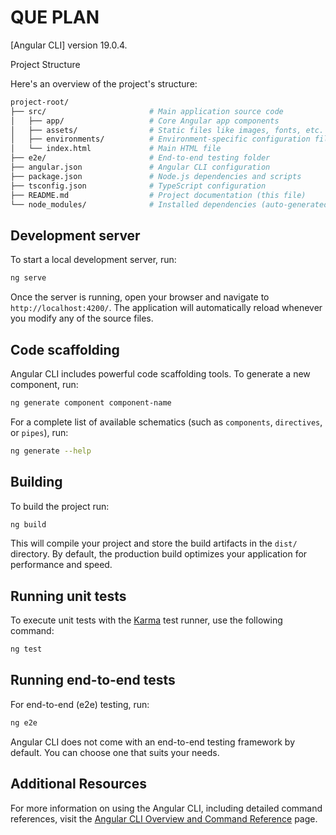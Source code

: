 # QUE PLAN
[Angular CLI] version 19.0.4.

Project Structure

Here's an overview of the project's structure:
```bash
project-root/
├── src/                       # Main application source code
│   ├── app/                   # Core Angular app components
│   ├── assets/                # Static files like images, fonts, etc.
│   ├── environments/          # Environment-specific configuration files
│   └── index.html             # Main HTML file
├── e2e/                       # End-to-end testing folder
├── angular.json               # Angular CLI configuration
├── package.json               # Node.js dependencies and scripts
├── tsconfig.json              # TypeScript configuration
├── README.md                  # Project documentation (this file)
└── node_modules/              # Installed dependencies (auto-generated)
```

## Development server

To start a local development server, run:

```bash
ng serve
```

Once the server is running, open your browser and navigate to `http://localhost:4200/`. The application will automatically reload whenever you modify any of the source files.

## Code scaffolding

Angular CLI includes powerful code scaffolding tools. To generate a new component, run:

```bash
ng generate component component-name
```

For a complete list of available schematics (such as `components`, `directives`, or `pipes`), run:

```bash
ng generate --help
```

## Building

To build the project run:

```bash
ng build
```

This will compile your project and store the build artifacts in the `dist/` directory. By default, the production build optimizes your application for performance and speed.

## Running unit tests

To execute unit tests with the [Karma](https://karma-runner.github.io) test runner, use the following command:

```bash
ng test
```

## Running end-to-end tests

For end-to-end (e2e) testing, run:

```bash
ng e2e
```

Angular CLI does not come with an end-to-end testing framework by default. You can choose one that suits your needs.

## Additional Resources

For more information on using the Angular CLI, including detailed command references, visit the [Angular CLI Overview and Command Reference](https://angular.dev/tools/cli) page.
